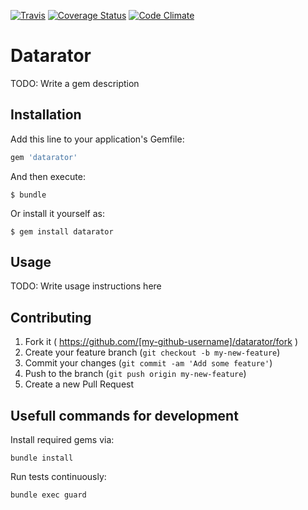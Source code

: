 [![Travis](https://travis-ci.org/datarator/datarator.png?branch=master)](https://travis-ci.org/datarator/datarator) [![Coverage Status](https://coveralls.io/repos/datarator/datarator/badge.png?branch=master)](https://coveralls.io/r/datarator/datarator?branch=master)
[![Code Climate](https://codeclimate.com/github/datarator/datarator/badges/gpa.svg)](https://codeclimate.com/github/datarator/datarator)
# Datarator

TODO: Write a gem description

## Installation

Add this line to your application's Gemfile:

```ruby
gem 'datarator'
```

And then execute:

    $ bundle

Or install it yourself as:

    $ gem install datarator

## Usage

TODO: Write usage instructions here

## Contributing

1. Fork it ( https://github.com/[my-github-username]/datarator/fork )
2. Create your feature branch (`git checkout -b my-new-feature`)
3. Commit your changes (`git commit -am 'Add some feature'`)
4. Push to the branch (`git push origin my-new-feature`)
5. Create a new Pull Request

## Usefull commands for development

Install required gems via:

	bundle install

Run tests continuously:

	bundle exec guard

